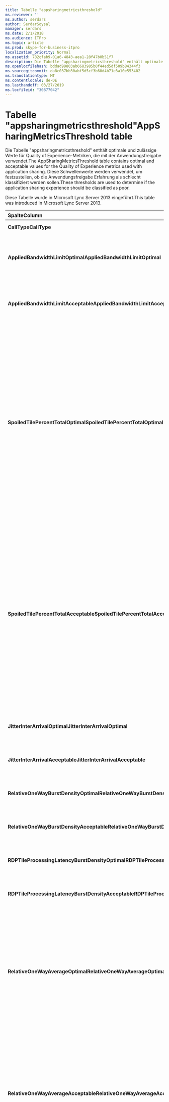 ```yaml
---
title: Tabelle "appsharingmetricsthreshold"
ms.reviewer: ''
ms.author: serdars
author: SerdarSoysal
manager: serdars
ms.date: 2/1/2018
ms.audience: ITPro
ms.topic: article
ms.prod: skype-for-business-itpro
localization_priority: Normal
ms.assetid: 782cfab9-01a6-4843-aea1-28f47b0b51f7
description: Die Tabelle "appsharingmetricsthreshold" enthält optimale und zulässige Werte für Quality of Experience-Metriken, die mit der Anwendungsfreigabe verwendet. Diese Schwellenwerte werden verwendet, um festzustellen, ob die Anwendungsfreigabe Erfahrung als schlecht klassifiziert werden sollen.
ms.openlocfilehash: bddad99803ab6683985b0f44ed5df509b84344f3
ms.sourcegitcommit: da8c037bb30abf5d5cf3b60d4b71e3a10e553402
ms.translationtype: MT
ms.contentlocale: de-DE
ms.lasthandoff: 03/27/2019
ms.locfileid: "30877042"
---
```

# <a name="appsharingmetricsthreshold-table"></a><span data-ttu-id="ffcdf-104">Tabelle "appsharingmetricsthreshold"</span><span class="sxs-lookup"><span data-stu-id="ffcdf-104">AppSharingMetricsThreshold table</span></span>
 
<span data-ttu-id="ffcdf-105">Die Tabelle "appsharingmetricsthreshold" enthält optimale und zulässige Werte für Quality of Experience-Metriken, die mit der Anwendungsfreigabe verwendet.</span><span class="sxs-lookup"><span data-stu-id="ffcdf-105">The AppSharingMetricsThreshold table contains optimal and acceptable values for the Quality of Experience metrics used with application sharing.</span></span> <span data-ttu-id="ffcdf-106">Diese Schwellenwerte werden verwendet, um festzustellen, ob die Anwendungsfreigabe Erfahrung als schlecht klassifiziert werden sollen.</span><span class="sxs-lookup"><span data-stu-id="ffcdf-106">These thresholds are used to determine if the application sharing experience should be classified as poor.</span></span>
  
<span data-ttu-id="ffcdf-107">Diese Tabelle wurde in Microsoft Lync Server 2013 eingeführt.</span><span class="sxs-lookup"><span data-stu-id="ffcdf-107">This table was introduced in Microsoft Lync Server 2013.</span></span>
  
|<span data-ttu-id="ffcdf-108">**Spalte**</span><span class="sxs-lookup"><span data-stu-id="ffcdf-108">**Column**</span></span>|<span data-ttu-id="ffcdf-109">**Datentyp**</span><span class="sxs-lookup"><span data-stu-id="ffcdf-109">**Data Type**</span></span>|<span data-ttu-id="ffcdf-110">**Schlüssel/Index**</span><span class="sxs-lookup"><span data-stu-id="ffcdf-110">**Key/Index**</span></span>|<span data-ttu-id="ffcdf-111">**Details**</span><span class="sxs-lookup"><span data-stu-id="ffcdf-111">**Details**</span></span>|
|:-----|:-----|:-----|:-----|
|<span data-ttu-id="ffcdf-112">**CallType**</span><span class="sxs-lookup"><span data-stu-id="ffcdf-112">**CallType**</span></span> <br/> |<span data-ttu-id="ffcdf-113">int</span><span class="sxs-lookup"><span data-stu-id="ffcdf-113">int</span></span>  <br/> |<span data-ttu-id="ffcdf-114">Primary</span><span class="sxs-lookup"><span data-stu-id="ffcdf-114">Primary</span></span>  <br/> |<span data-ttu-id="ffcdf-115">Typ des getätigten Anrufs.</span><span class="sxs-lookup"><span data-stu-id="ffcdf-115">Type of call that was placed.</span></span>  <br/> |
|<span data-ttu-id="ffcdf-116">**AppliedBandwidthLimitOptimal**</span><span class="sxs-lookup"><span data-stu-id="ffcdf-116">**AppliedBandwidthLimitOptimal**</span></span> <br/> |<span data-ttu-id="ffcdf-117">int</span><span class="sxs-lookup"><span data-stu-id="ffcdf-117">int</span></span>  <br/> ||<span data-ttu-id="ffcdf-118">Optimale Bandbreite Beschränkung für die Anwendungsfreigabe.</span><span class="sxs-lookup"><span data-stu-id="ffcdf-118">Optimal bandwidth limitation for application sharing.</span></span> <span data-ttu-id="ffcdf-119">Der Standardwert ist 1000000.</span><span class="sxs-lookup"><span data-stu-id="ffcdf-119">The default value is 1000000.</span></span>  <br/> |
|<span data-ttu-id="ffcdf-120">**AppliedBandwidthLimitAcceptable**</span><span class="sxs-lookup"><span data-stu-id="ffcdf-120">**AppliedBandwidthLimitAcceptable**</span></span> <br/> |<span data-ttu-id="ffcdf-121">int</span><span class="sxs-lookup"><span data-stu-id="ffcdf-121">int</span></span>  <br/> ||<span data-ttu-id="ffcdf-122">Zulässige Bandbreite Beschränkung für die Anwendungsfreigabe.</span><span class="sxs-lookup"><span data-stu-id="ffcdf-122">Acceptable bandwidth limitation for application sharing.</span></span> <span data-ttu-id="ffcdf-123">Der Standardwert ist 500000.</span><span class="sxs-lookup"><span data-stu-id="ffcdf-123">The default value is 500000.</span></span>  <br/> |
|<span data-ttu-id="ffcdf-124">**SpoiledTilePercentTotalOptimal**</span><span class="sxs-lookup"><span data-stu-id="ffcdf-124">**SpoiledTilePercentTotalOptimal**</span></span> <br/> |<span data-ttu-id="ffcdf-125">decimal(5,2)</span><span class="sxs-lookup"><span data-stu-id="ffcdf-125">decimal(5,2)</span></span>  <br/> ||<span data-ttu-id="ffcdf-126">Optimale Prozentsatz für "schlechte" Kacheln zum Klassifizieren von eine Anwendungsfreigabe Qualität.</span><span class="sxs-lookup"><span data-stu-id="ffcdf-126">Optimal percentage rate for "spoiled" tiles for classifying an Application Sharing quality.</span></span> <span data-ttu-id="ffcdf-127">Dieser Wert ist der Prozentsatz des Inhalts von des mitbenutzenden Projekts, die den Viewer nicht erreicht hat.</span><span class="sxs-lookup"><span data-stu-id="ffcdf-127">This value is the percentage of the content from the sharer that did not reach the viewer.</span></span> <span data-ttu-id="ffcdf-128">Inhalt möglicherweise verworfen (oder hat) beim des mitbenutzenden Projekts verwirft Kacheln aus der grafikquelle oder die ASMCU werden verworfen nebeneinander angeordnet werden nebeneinander angeordnet von mitbenutzenden fest.</span><span class="sxs-lookup"><span data-stu-id="ffcdf-128">Content may be discarded (or spoiled) when the sharer discards tiles from the graphics source or the ASMCU tiles discards tiles from Sharer respectively.</span></span> <span data-ttu-id="ffcdf-129">Der Standardwert beträgt 11 %.</span><span class="sxs-lookup"><span data-stu-id="ffcdf-129">The default value is 11 percent.</span></span>  <br/> |
|<span data-ttu-id="ffcdf-130">**SpoiledTilePercentTotalAcceptable**</span><span class="sxs-lookup"><span data-stu-id="ffcdf-130">**SpoiledTilePercentTotalAcceptable**</span></span> <br/> |<span data-ttu-id="ffcdf-131">decimal(5,2)</span><span class="sxs-lookup"><span data-stu-id="ffcdf-131">decimal(5,2)</span></span>  <br/> ||<span data-ttu-id="ffcdf-132">Akzeptabler Prozentsatz für "schlechte" Kacheln zum Klassifizieren von eine Anwendungsfreigabe Qualität.</span><span class="sxs-lookup"><span data-stu-id="ffcdf-132">Acceptable percentage rate for "spoiled" tiles for classifying an Application Sharing quality.</span></span> <span data-ttu-id="ffcdf-133">Dieser Wert ist der Prozentsatz des Inhalts von des mitbenutzenden Projekts, die den Viewer nicht erreicht hat.</span><span class="sxs-lookup"><span data-stu-id="ffcdf-133">This value is the percentage of the content from the sharer that did not reach the viewer.</span></span> <span data-ttu-id="ffcdf-134">Inhalt möglicherweise verworfen (oder hat) beim des mitbenutzenden Projekts verwirft Kacheln aus der grafikquelle oder die ASMCU werden verworfen nebeneinander angeordnet werden nebeneinander angeordnet von mitbenutzenden fest.</span><span class="sxs-lookup"><span data-stu-id="ffcdf-134">Content may be discarded (or spoiled) when the sharer discards tiles from the graphics source or the ASMCU tiles discards tiles from Sharer respectively.</span></span> <span data-ttu-id="ffcdf-135">Der Standardwert ist 36 Prozent.</span><span class="sxs-lookup"><span data-stu-id="ffcdf-135">The default value is 36 percent.</span></span>  <br/> |
|<span data-ttu-id="ffcdf-136">**JitterInterArrivalOptimal**</span><span class="sxs-lookup"><span data-stu-id="ffcdf-136">**JitterInterArrivalOptimal**</span></span> <br/> |<span data-ttu-id="ffcdf-137">int</span><span class="sxs-lookup"><span data-stu-id="ffcdf-137">int</span></span>  <br/> ||<span data-ttu-id="ffcdf-138">Diese Spalte wird nicht in Microsoft Lync Server 2013 verwendet.</span><span class="sxs-lookup"><span data-stu-id="ffcdf-138">This column is not used in Microsoft Lync Server 2013.</span></span>  <br/> |
|<span data-ttu-id="ffcdf-139">**JitterInterArrivalAcceptable**</span><span class="sxs-lookup"><span data-stu-id="ffcdf-139">**JitterInterArrivalAcceptable**</span></span> <br/> |<span data-ttu-id="ffcdf-140">int</span><span class="sxs-lookup"><span data-stu-id="ffcdf-140">int</span></span>  <br/> ||<span data-ttu-id="ffcdf-141">Diese Spalte wird nicht in Microsoft Lync Server 2013 verwendet.</span><span class="sxs-lookup"><span data-stu-id="ffcdf-141">This column is not used in Microsoft Lync Server 2013.</span></span>  <br/> |
|<span data-ttu-id="ffcdf-142">**RelativeOneWayBurstDensityOptimal**</span><span class="sxs-lookup"><span data-stu-id="ffcdf-142">**RelativeOneWayBurstDensityOptimal**</span></span> <br/> |<span data-ttu-id="ffcdf-143">float</span><span class="sxs-lookup"><span data-stu-id="ffcdf-143">float</span></span>  <br/> ||<span data-ttu-id="ffcdf-144">Diese Spalte wird nicht in Microsoft Lync Server 2013 verwendet.</span><span class="sxs-lookup"><span data-stu-id="ffcdf-144">This column is not used in Microsoft Lync Server 2013.</span></span>  <br/> |
|<span data-ttu-id="ffcdf-145">**RelativeOneWayBurstDensityAcceptable**</span><span class="sxs-lookup"><span data-stu-id="ffcdf-145">**RelativeOneWayBurstDensityAcceptable**</span></span> <br/> |<span data-ttu-id="ffcdf-146">float</span><span class="sxs-lookup"><span data-stu-id="ffcdf-146">float</span></span>  <br/> ||<span data-ttu-id="ffcdf-147">Diese Spalte wird nicht in Microsoft Lync Server 2013 verwendet.</span><span class="sxs-lookup"><span data-stu-id="ffcdf-147">This column is not used in Microsoft Lync Server 2013.</span></span>  <br/> |
|<span data-ttu-id="ffcdf-148">**RDPTileProcessingLatencyBurstDensityOptimal**</span><span class="sxs-lookup"><span data-stu-id="ffcdf-148">**RDPTileProcessingLatencyBurstDensityOptimal**</span></span> <br/> |<span data-ttu-id="ffcdf-149">float</span><span class="sxs-lookup"><span data-stu-id="ffcdf-149">float</span></span>  <br/> ||<span data-ttu-id="ffcdf-150">Diese Spalte wird nicht in Microsoft Lync Server 2013 verwendet.</span><span class="sxs-lookup"><span data-stu-id="ffcdf-150">This column is not used in Microsoft Lync Server 2013.</span></span>  <br/> |
|<span data-ttu-id="ffcdf-151">**RDPTileProcessingLatencyBurstDensityAcceptable**</span><span class="sxs-lookup"><span data-stu-id="ffcdf-151">**RDPTileProcessingLatencyBurstDensityAcceptable**</span></span> <br/> |<span data-ttu-id="ffcdf-152">float</span><span class="sxs-lookup"><span data-stu-id="ffcdf-152">float</span></span>  <br/> ||<span data-ttu-id="ffcdf-153">Diese Spalte wird nicht in Microsoft Lync Server 2013 verwendet.</span><span class="sxs-lookup"><span data-stu-id="ffcdf-153">This column is not used in Microsoft Lync Server 2013.</span></span>  <br/> |
|<span data-ttu-id="ffcdf-154">**RelativeOneWayAverageOptimal**</span><span class="sxs-lookup"><span data-stu-id="ffcdf-154">**RelativeOneWayAverageOptimal**</span></span> <br/> |<span data-ttu-id="ffcdf-155">float</span><span class="sxs-lookup"><span data-stu-id="ffcdf-155">float</span></span>  <br/> ||<span data-ttu-id="ffcdf-156">Optimale Wert für die relative unidirektionale Verzögerung zwischen den beiden Medien Endpunkten der Anwendungsfreigabe beteiligt.</span><span class="sxs-lookup"><span data-stu-id="ffcdf-156">Optimal value for the relative one-way delay between the two media endpoints involved in the application sharing.</span></span> <span data-ttu-id="ffcdf-157">Dies ist ein Single-Hop-Latenzmaß.</span><span class="sxs-lookup"><span data-stu-id="ffcdf-157">This is a single-hop latency measure.</span></span> <span data-ttu-id="ffcdf-158">Der Standardwert ist 1,0 Sekunden.</span><span class="sxs-lookup"><span data-stu-id="ffcdf-158">The default value is 1.0 seconds.</span></span>  <br/> <span data-ttu-id="ffcdf-159">Die Spalte wurde in Microsoft Lync Server 2013 eingeführt.</span><span class="sxs-lookup"><span data-stu-id="ffcdf-159">The column was introduced in Microsoft Lync Server 2013.</span></span>  <br/> |
|<span data-ttu-id="ffcdf-160">**RelativeOneWayAverageAcceptable**</span><span class="sxs-lookup"><span data-stu-id="ffcdf-160">**RelativeOneWayAverageAcceptable**</span></span> <br/> |<span data-ttu-id="ffcdf-161">float</span><span class="sxs-lookup"><span data-stu-id="ffcdf-161">float</span></span>  <br/> ||<span data-ttu-id="ffcdf-162">Optimale Wert für die relative unidirektionale Verzögerung zwischen den beiden Medien Endpunkten der Anwendungsfreigabe beteiligt.</span><span class="sxs-lookup"><span data-stu-id="ffcdf-162">Optimal value for the relative one-way delay between the two media endpoints involved in the application sharing.</span></span> <span data-ttu-id="ffcdf-163">Dies ist ein Single-Hop-Latenzmaß.</span><span class="sxs-lookup"><span data-stu-id="ffcdf-163">This is a single-hop latency measure.</span></span> <span data-ttu-id="ffcdf-164">Der Standardwert ist 1.75 Sekunden.</span><span class="sxs-lookup"><span data-stu-id="ffcdf-164">The default value is 1.75 seconds.</span></span>  <br/> <span data-ttu-id="ffcdf-165">Die Spalte wurde in Microsoft Lync Server 2013 eingeführt.</span><span class="sxs-lookup"><span data-stu-id="ffcdf-165">The column was introduced in Microsoft Lync Server 2013.</span></span>  <br/> |
|<span data-ttu-id="ffcdf-166">**RDPTileProcessingLatencyAverageOptimal**</span><span class="sxs-lookup"><span data-stu-id="ffcdf-166">**RDPTileProcessingLatencyAverageOptimal**</span></span> <br/> |<span data-ttu-id="ffcdf-167">float</span><span class="sxs-lookup"><span data-stu-id="ffcdf-167">float</span></span>  <br/> ||<span data-ttu-id="ffcdf-168">Optimale Wert, der die durchschnittliche Wartezeit in der AS-Konferenzserver für die Dauer der Sitzung anzeigen Verarbeitung RDP-Kachel.</span><span class="sxs-lookup"><span data-stu-id="ffcdf-168">Optimal value of the average RDP tile processing latency in the AS Conferencing Server over the duration of the viewing session.</span></span> <span data-ttu-id="ffcdf-169">Wartezeit ist der Zeitunterschied zwischen beim Starten Frame auf dem Server (mitbenutzenden oder MCU je nach Szenario) codiert wird und den gleichen starten Frame wird auf den Viewer decodiert.</span><span class="sxs-lookup"><span data-stu-id="ffcdf-169">Latency is the time difference between when the Start Frame is encoded on the server (sharer or MCU depending on the scenario) and the same Start Frame is decoded on the viewer.</span></span>  <br/> <span data-ttu-id="ffcdf-170">Ein hoher Durchschnitt zeigt eine längere Verzögerung bei der Anzeige an.</span><span class="sxs-lookup"><span data-stu-id="ffcdf-170">A high average reflects a longer delay in the viewing experience.</span></span> <span data-ttu-id="ffcdf-171">Ein überlasteter Konferenzserver zeigt gegebenenfalls höhere durchschnittliche Verzögerungen an.</span><span class="sxs-lookup"><span data-stu-id="ffcdf-171">An overloaded conferencing server may experience higher average delays.</span></span> <span data-ttu-id="ffcdf-172">Der Standardwert ist 200 ms.</span><span class="sxs-lookup"><span data-stu-id="ffcdf-172">The default value is 200ms.</span></span>  <br/> <span data-ttu-id="ffcdf-173">Die Spalte wurde in Microsoft Lync Server 2013 eingeführt.</span><span class="sxs-lookup"><span data-stu-id="ffcdf-173">The column was introduced in Microsoft Lync Server 2013.</span></span>  <br/> |
|<span data-ttu-id="ffcdf-174">**RDPTileProcessingLatencyAverageAcceptable**</span><span class="sxs-lookup"><span data-stu-id="ffcdf-174">**RDPTileProcessingLatencyAverageAcceptable**</span></span> <br/> |<span data-ttu-id="ffcdf-175">float</span><span class="sxs-lookup"><span data-stu-id="ffcdf-175">float</span></span>  <br/> ||<span data-ttu-id="ffcdf-176">Akzeptabler Wert für die durchschnittliche Wartezeit in der AS-Konferenzserver für die Dauer der Sitzung anzeigen Verarbeitung RDP-Kachel.</span><span class="sxs-lookup"><span data-stu-id="ffcdf-176">Acceptable value of the average RDP tile processing latency in the AS Conferencing Server over the duration of the viewing session.</span></span> <span data-ttu-id="ffcdf-177">Wartezeit ist der Zeitunterschied zwischen beim Starten Frame auf dem Server (mitbenutzenden oder MCU je nach Szenario) codiert wird und den gleichen starten Frame wird auf den Viewer decodiert.</span><span class="sxs-lookup"><span data-stu-id="ffcdf-177">Latency is the time difference between when the Start Frame is encoded on the server (sharer or MCU depending on the scenario) and the same Start Frame is decoded on the viewer.</span></span>  <br/> <span data-ttu-id="ffcdf-178">Ein hoher Durchschnitt zeigt eine längere Verzögerung bei der Anzeige an.</span><span class="sxs-lookup"><span data-stu-id="ffcdf-178">A high average reflects a longer delay in the viewing experience.</span></span> <span data-ttu-id="ffcdf-179">Ein überlasteter Konferenzserver zeigt gegebenenfalls höhere durchschnittliche Verzögerungen an.</span><span class="sxs-lookup"><span data-stu-id="ffcdf-179">An overloaded conferencing server may experience higher average delays.</span></span> <span data-ttu-id="ffcdf-180">Der Standardwert ist 200 ms.</span><span class="sxs-lookup"><span data-stu-id="ffcdf-180">The default value is 200ms.</span></span>  <br/> <span data-ttu-id="ffcdf-181">Die Spalte wurde in Microsoft Lync Server 2013 eingeführt.</span><span class="sxs-lookup"><span data-stu-id="ffcdf-181">The column was introduced in Microsoft Lync Server 2013.</span></span>  <br/> |
   

